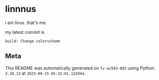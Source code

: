 # linnnus

i am linus. that's me.

my latest commit is

```
build: Change colorscheme
```

## Meta

This README was automatically generated on `fv-az593-893` using Python
`3.10.13` at `2023-09-15 05:32:01.132944`.
